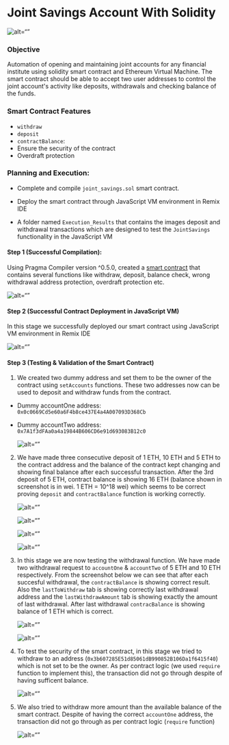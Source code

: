 # Joint Savings Account With Solidity

![alt=“”](Execution_Results/savings_account.jpeg)

### Objective

Automation of opening and maintaining joint accounts for any financial institute using solidity smart contract and Ethereum Virtual Machine. The smart contract should be able to accept two user addresses to control the joint account's activity like deposits, withdrawals and checking balance of the funds.

### Smart Contract Features
* `withdraw` 
* `deposit` 
* `contractBalance`:
* Ensure the security of the contract 
* Overdraft protection 

### Planning and Execution:

* Complete and compile `joint_savings.sol` smart contract.

* Deploy the smart contract through JavaScript VM environment in Remix IDE

* A folder named `Execution_Results` that contains the images deposit and withdrawal transactions which are designed to test the `JointSavings` functionality in the JavaScript VM

#### Step 1 (Successful Compilation):

Using Pragma Compiler version ^0.5.0, created a [smart contract](https://github.com/Ashfaque-Rahman/joint_savings_account_with_solidity/blob/main/Final_Code/joint_savings.sol) that contains several functions like withdraw, deposit, balance check, wrong withdrawal address protection, overdraft protection etc. 

![alt=“”](https://github.com/Ashfaque-Rahman/joint_savings_account_with_solidity/blob/main/Execution_Results/1.%20successful_compilation.JPG)



#### Step 2 (Successful Contract Deployment in JavaScript VM)

In this stage we successfully deployed our smart contract using JavaScript VM environment in Remix IDE

![alt=“”](https://github.com/Ashfaque-Rahman/joint_savings_account_with_solidity/blob/main/Execution_Results/2.%20deployed_contract.JPG)


#### Step 3 (Testing & Validation of the Smart Contract)

1. We created two dummy address and set them to be the owner of the contract using `setAccounts` functions. These two addresses now can be used to deposit and withdraw funds from the contract.
* Dummy accountOne address: `0x0c0669Cd5e60a6F4b8ce437E4a4A007093D368Cb`
* Dummy accountTwo address: `0x7A1f3dFAa0a4a19844B606CD6e91d693083B12c0`

    ![alt=“”](https://github.com/Ashfaque-Rahman/joint_savings_account_with_solidity/blob/main/Execution_Results/3.%20two_owners_account_setting.JPG)

2. We have made three consecutive deposit of 1 ETH, 10 ETH and 5 ETH to the contract address and the balance of the contract kept changing and showing final balance after each successful transaction. After the 3rd deposit of 5 ETH, contract balance is showing 16 ETH (balance shown in screenshot is in wei. 1 ETH = 10^18 wei) which seems to be correct proving `deposit` and `contractBalance` function is working correctly.

    ![alt=“”](https://github.com/Ashfaque-Rahman/joint_savings_account_with_solidity/blob/main/Execution_Results/4.%20deposit_one_ether.JPG)

    ![alt=“”](https://github.com/Ashfaque-Rahman/joint_savings_account_with_solidity/blob/main/Execution_Results/5.%20deposit_ten_ether.JPG)

    ![alt=“”](https://github.com/Ashfaque-Rahman/joint_savings_account_with_solidity/blob/main/Execution_Results/6.%20deposit_five_ether.JPG)

    ![alt=“”](https://github.com/Ashfaque-Rahman/joint_savings_account_with_solidity/blob/main/Execution_Results/7.%20checking_before_withdraw.JPG)

3. In this stage we are now testing the withdrawal function. We have made two withdrawal request to `accountOne` & `accountTwo` of 5 ETH and 10 ETH respectively. From the screenshot below we can see that after each succesful withdrawal, the `contractBalance` is showing correct result. Also the `lastToWithdraw` tab is showing correctly last withdrawal address and the `lastWithdrawAmount` tab is showing exactly the amount of last withdrawal. After last withdrawal `contracBalance` is showing balance of 1 ETH which is correct.

    ![alt=“”](https://github.com/Ashfaque-Rahman/joint_savings_account_with_solidity/blob/main/Execution_Results/8.%20withdrawn_five_ether_to_accountOne.JPG)

    ![alt=“”](https://github.com/Ashfaque-Rahman/joint_savings_account_with_solidity/blob/main/Execution_Results/9.%20withdrawn_ten_ether_to_accountTwo.JPG)

4. To test the security of the smart contract, in this stage we tried to withdraw to an address (`0x3b607285E51d85061dB990852B106Da1f6415f40`) which is not set to be the owner. As per contract logic (we used `require` function to implement this), the transaction did not go through despite of having sufficent balance.

    ![alt=“”](https://github.com/Ashfaque-Rahman/joint_savings_account_with_solidity/blob/main/Execution_Results/10.%20failed_withdrawal_wrong_owner.JPG)
    
5. We also tried to withdraw more amount than the available balance of the smart contract. Despite of having the correct `accountOne` address, the transaction did not go through as per contract logic (`require` function)

    ![alt=“”](https://github.com/Ashfaque-Rahman/joint_savings_account_with_solidity/blob/main/Execution_Results/11.%20failed_withdrawal_insufficient_fund.JPG)
